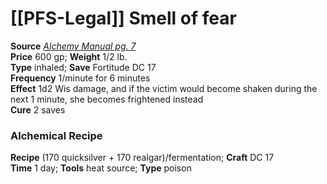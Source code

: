 # [[PFS-Legal]] Smell of fear

**Source** [_Alchemy Manual pg. 7_](http://paizo.com/products/btpy959n?Pathfinder-Player-Companion-Alchemy-Manual)  
**Price** 600 gp; **Weight** 1/2 lb.  
**Type** inhaled; **Save** Fortitude DC 17  
**Frequency** 1/minute for 6 minutes  
**Effect** 1d2 Wis damage, and if the victim would become shaken during the next 1 minute, she becomes frightened instead  
**Cure** 2 saves

### Alchemical Recipe

**Recipe** (170 quicksilver + 170 realgar)/fermentation; **Craft** DC 17  
**Time** 1 day; **Tools** heat source; **Type** poison